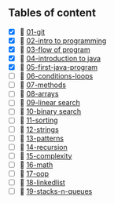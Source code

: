 ## Tables of content
- [x] 📁 [01-git](./01-git)
- [x] 📁 [02-intro to programming](./02-intro%20to%20programming)
- [x] 📁 [03-flow of program](./03-flow%20of%20program)
- [x] 📁 [04-introduction to java](./04-introduction%20to%20java)
- [x] 📁 [05-first-java-program](./05-first-java-program)
- [ ] 📁 [06-conditions-loops](./06-conditions-loops)
- [ ] 📁 [07-methods](./07-methods)
- [ ] 📁 [08-arrays](./08-arrays)
- [ ] 📁 [09-linear search](./09-linear%20search)
- [ ] 📁 [10-binary search](./10-binary%20search)
- [ ] 📁 [11-sorting](./11-sorting)
- [ ] 📁 [12-strings](./12-strings)
- [ ] 📁 [13-patterns](./13-patterns)
- [ ] 📁 [14-recursion](./14-recursion)
- [ ] 📁 [15-complexity](./15-complexity)
- [ ] 📁 [16-math](./16-math)
- [ ] 📁 [17-oop](./17-oop)
- [ ] 📁 [18-linkedlist](./18-linkedlist)
- [ ] 📁 [19-stacks-n-queues](./19-stacks-n-queues)
